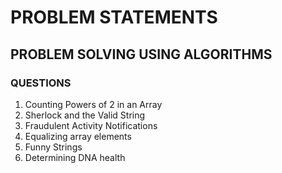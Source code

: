 # PROBLEM STATEMENTS
## PROBLEM SOLVING USING ALGORITHMS
### QUESTIONS 
1) Counting Powers of 2 in an Array
2) Sherlock and the Valid String
3) Fraudulent Activity Notifications 
4) Equalizing array elements
5) Funny Strings
6) Determining DNA health 
